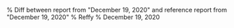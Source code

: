 % Diff between report from "December 19, 2020" and reference report from "December 19, 2020"
% Reffy
% December 19, 2020

